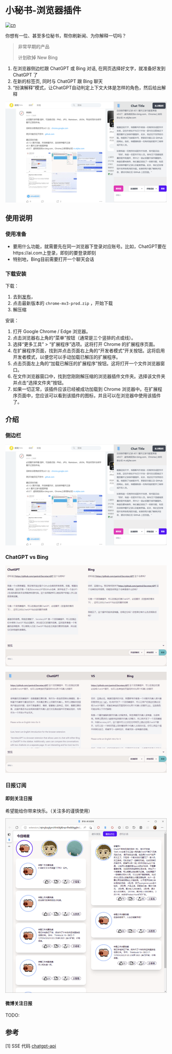 # 小秘书-浏览器插件

[![cn](https://img.shields.io/badge/readme-English-blue.svg?style=for-the-badge&logo=appveyor)](README.EN.md)

你想有一位、甚至多位秘书，帮你刷新闻、为你解释一切吗？

> 非常早期的产品
> 
> 计划砍掉 New Bing 

1. 在浏览器侧边栏跟 ChatGPT 或 Bing 对话, 在网页选择好文字，就准备好发到 ChatGPT 了
2. 在新的标签页, 同时与 ChatGPT 跟 Bing 聊天
3. “扮演解释”模式，让ChatGPT自动判定上下文大体是怎样的角色，然后给出解释

![img.png](assets/demo.png)

## 使用说明

### 使用准备

- 要用什么功能，就需要先在同一浏览器下登录对应账号。比如，ChatGPT要在https://ai.com上登录，即刻的要登录即刻
- 特别地，Bing目前需要打开一个聊天会话

### 下载安装

下载：

1. 去到[发布](https://github.com/gantrol/SecretaryGPT/releases)，
2. 点击最新版本的 `chrome-mv3-prod.zip` ，开始下载
3. 解压缩

安装：
1. 打开 Google Chrome / Edge 浏览器。
2. 点击浏览器右上角的“菜单”按钮（通常是三个竖排的点或线）。
3. 选择“更多工具” > “扩展程序”选项。这将打开 Chrome 的扩展程序页面。
4. 在扩展程序页面，找到并点击页面右上角的“开发者模式”开关按钮。这将启用开发者模式，以便您可以手动加载已解压的扩展程序。
5. 点击页面左上角的“加载已解压的扩展程序”按钮。这将打开一个文件浏览器窗口。
6. 在文件浏览器窗口中，找到您刚刚解压缩的浏览器插件文件夹。选择该文件夹并点击“选择文件夹”按钮。
7. 如果一切正常，该插件应该已经被成功加载到 Chrome 浏览器中。在扩展程序页面中，您应该可以看到该插件的图标，并且可以在浏览器中使用该插件了。

## 介绍



### 侧边栏

![img.png](assets/demo.png)

### ChatGPT vs Bing

![img.png](assets/chatGPT-vs-Bing.png)

![img.png](assets/chatGPT-vs-Bing1.png)

### 日报订阅

#### 即刻关注日报

希望能给你带来快乐。（关注多的谨慎使用）

![img_1.png](assets/jike.png)

#### 微博关注日报

TODO:

## 参考

[1] SSE 代码 [chatgpt-api](https://github.com/transitive-bullshit/chatgpt-api#reverse-proxy)
